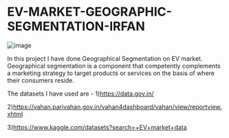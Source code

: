 # EV-MARKET-GEOGRAPHIC-SEGMENTATION-IRFAN

![image](https://github.com/wahid-irfan/EV-MARKET-GEOGRAPHIC-SEGMENTATION-IRFAN/assets/139098947/34402d6c-aca6-498a-9fc7-b6a70f1dc2fc)

In this project I have done Geographical Segmentation on EV market.
Geographical segmentation is a component that competently complements a marketing strategy to target products or services on the basis of where their consumers reside.

The datasets I have used are -
1)https://data.gov.in/

2)https://vahan.parivahan.gov.in/vahan4dashboard/vahan/view/reportview.xhtml

3)https://www.kaggle.com/datasets?search=+EV+market+data
